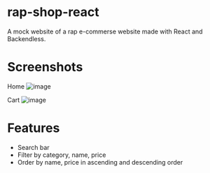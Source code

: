 # rap-shop-react
A mock website of a rap e-commerse website made with React and Backendless.

# Screenshots
Home
![image](https://user-images.githubusercontent.com/65718191/117262266-bc55e400-ae59-11eb-9290-37dbb5f0831f.png)

Cart
![image](https://user-images.githubusercontent.com/65718191/117263048-8bc27a00-ae5a-11eb-96fa-46b88ea67199.png)

# Features
* Search bar
* Filter by category, name, price
* Order by name, price in ascending and descending order
